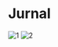 # Jurnal
![1](https://user-images.githubusercontent.com/37772210/38009247-644e6c4c-327d-11e8-8e40-595ddd4d1cdd.PNG)
![2](https://user-images.githubusercontent.com/37772210/38009280-9abc42b8-327d-11e8-9e3b-634b2d33619c.PNG)
